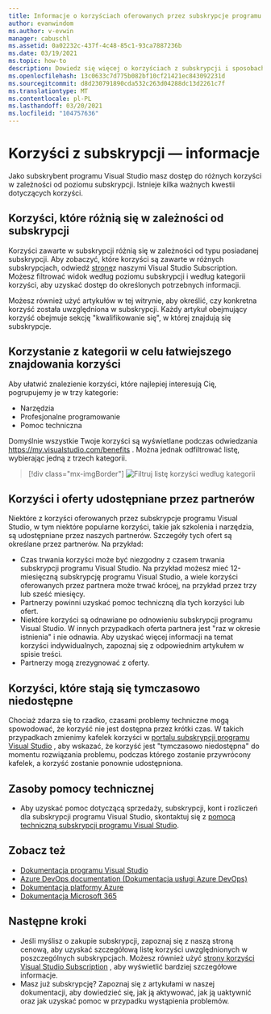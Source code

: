 ```yaml
---
title: Informacje o korzyściach oferowanych przez subskrypcje programu Visual Studio | Microsoft Docs
author: evanwindom
ms.author: v-evwin
manager: cabuschl
ms.assetid: 0a02232c-437f-4c48-85c1-93ca7887236b
ms.date: 03/19/2021
ms.topic: how-to
description: Dowiedz się więcej o korzyściach z subskrypcji i sposobach ich aktywowania.
ms.openlocfilehash: 13c0633c7d775b082bf10cf21421ec843092231d
ms.sourcegitcommit: d8d230791890cda532c263d04288dc13d2261c7f
ms.translationtype: MT
ms.contentlocale: pl-PL
ms.lasthandoff: 03/20/2021
ms.locfileid: "104757636"
---
```

# <a name="about-your-subscription-benefits"></a>Korzyści z subskrypcji — informacje
Jako subskrybent programu Visual Studio masz dostęp do różnych korzyści w zależności od poziomu subskrypcji. Istnieje kilka ważnych kwestii dotyczących korzyści.

## <a name="benefits-that-vary-based-on-your-subscription"></a>Korzyści, które różnią się w zależności od subskrypcji 
Korzyści zawarte w subskrypcji różnią się w zależności od typu posiadanej subskrypcji. Aby zobaczyć, które korzyści są zawarte w różnych subskrypcjach, odwiedź [stronę](https://visualstudio.microsoft.com/vs/benefits/)z naszymi Visual Studio Subscription. Możesz filtrować widok według poziomu subskrypcji i według kategorii korzyści, aby uzyskać dostęp do określonych potrzebnych informacji. 

Możesz również użyć artykułów w tej witrynie, aby określić, czy konkretna korzyść została uwzględniona w subskrypcji. Każdy artykuł obejmujący korzyść obejmuje sekcję "kwalifikowanie się", w której znajdują się subskrypcje.

## <a name="use-categories-to-help-find-benefits"></a>Korzystanie z kategorii w celu łatwiejszego znajdowania korzyści
Aby ułatwić znalezienie korzyści, które najlepiej interesują Cię, pogrupujemy je w trzy kategorie: 
- Narzędzia
- Profesjonalne programowanie
- Pomoc techniczna

Domyślnie wszystkie Twoje korzyści są wyświetlane podczas odwiedzania <https://my.visualstudio.com/benefits> . Można jednak odfiltrować listę, wybierając jedną z trzech kategorii.

   > [!div class="mx-imgBorder"]
   > ![Filtruj listę korzyści według kategorii](_img/about-benefits/categories.png "Wybierz kategorię, aby odfiltrować listę dostępnych korzyści.")

## <a name="benefits-and-offers-provided-by-partners"></a>Korzyści i oferty udostępniane przez partnerów
Niektóre z korzyści oferowanych przez subskrypcje programu Visual Studio, w tym niektóre popularne korzyści, takie jak szkolenia i narzędzia, są udostępniane przez naszych partnerów. Szczegóły tych ofert są określane przez partnerów. Na przykład:
- Czas trwania korzyści może być niezgodny z czasem trwania subskrypcji programu Visual Studio. Na przykład możesz mieć 12-miesięczną subskrypcję programu Visual Studio, a wiele korzyści oferowanych przez partnera może trwać krócej, na przykład przez trzy lub sześć miesięcy.
- Partnerzy powinni uzyskać pomoc techniczną dla tych korzyści lub ofert.
- Niektóre korzyści są odnawiane po odnowieniu subskrypcji programu Visual Studio. W innych przypadkach oferta partnera jest "raz w okresie istnienia" i nie odnawia. Aby uzyskać więcej informacji na temat korzyści indywidualnych, zapoznaj się z odpowiednim artykułem w spisie treści.
- Partnerzy mogą zrezygnować z oferty. 

## <a name="benefits-that-become-temporarily-unavailable"></a>Korzyści, które stają się tymczasowo niedostępne
Chociaż zdarza się to rzadko, czasami problemy techniczne mogą spowodować, że korzyść nie jest dostępna przez krótki czas. W takich przypadkach zmienimy kafelek korzyści w [portalu subskrypcji programu Visual Studio](https://my.visualstudio.com/benefits) , aby wskazać, że korzyść jest "tymczasowo niedostępna" do momentu rozwiązania problemu, podczas którego zostanie przywrócony kafelek, a korzyść zostanie ponownie udostępniona.

## <a name="support-resources"></a>Zasoby pomocy technicznej
- Aby uzyskać pomoc dotyczącą sprzedaży, subskrypcji, kont i rozliczeń dla subskrypcji programu Visual Studio, skontaktuj się z [pomocą techniczną subskrypcji programu Visual Studio](https://aka.ms/vssubscriberhelp).

## <a name="see-also"></a>Zobacz też
- [Dokumentacja programu Visual Studio](/visualstudio/)
- [Azure DevOps documentation (Dokumentacja usługi Azure DevOps)](/azure/devops/)
- [Dokumentacja platformy Azure](/azure/)
- [Dokumentacja Microsoft 365](/microsoft-365/)

## <a name="next-steps"></a>Następne kroki
- Jeśli myślisz o zakupie subskrypcji, zapoznaj się z naszą stroną cenową, aby uzyskać szczegółową listę korzyści uwzględnionych w poszczególnych subskrypcjach. Możesz również użyć [strony korzyści Visual Studio Subscription](https://visualstudio.microsoft.com/vs/benefits/) , aby wyświetlić bardziej szczegółowe informacje.
- Masz już subskrypcję?  Zapoznaj się z artykułami w naszej dokumentacji, aby dowiedzieć się, jak ją aktywować, jak ją uaktywnić oraz jak uzyskać pomoc w przypadku wystąpienia problemów. 
